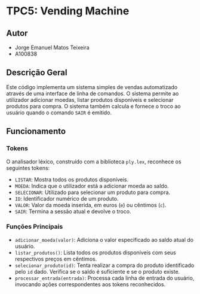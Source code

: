 # TPC5: Vending Machine


## Autor

- Jorge Emanuel Matos Teixeira
- A100838


## Descrição Geral

Este código implementa um sistema simples de vendas automatizado através de uma interface de linha de comandos. O sistema permite ao utilizador adicionar moedas, listar produtos disponíveis e selecionar produtos para compra. O sistema também calcula e fornece o troco ao usuário quando o comando `SAIR` é emitido.

## Funcionamento

### Tokens

O analisador léxico, construído com a biblioteca `ply.lex`, reconhece os seguintes tokens:

- `LISTAR`: Mostra todos os produtos disponíveis.
- `MOEDA`: Indica que o utilizador está a adicionar moeda ao saldo.
- `SELECIONAR`: Utilizado para selecionar um produto para compra.
- `ID`: Identificador numérico de um produto.
- `VALOR`: Valor da moeda inserida, em euros (`e`) ou cêntimos (`c`).
- `SAIR`: Termina a sessão atual e devolve o troco.

### Funções Principais

- `adicionar_moeda(valor)`: Adiciona o valor especificado ao saldo atual do usuário.
- `listar_produtos()`: Lista todos os produtos disponíveis com seus respectivos preços em cêntimos.
- `selecionar_produto(id)`: Tenta realizar a compra do produto identificado pelo `id` dado. Verifica se o saldo é suficiente e se o produto existe.
- `processar_entrada(entrada)`: Processa cada linha de entrada do usuário, invocando ações correspondentes aos tokens reconhecidos.


